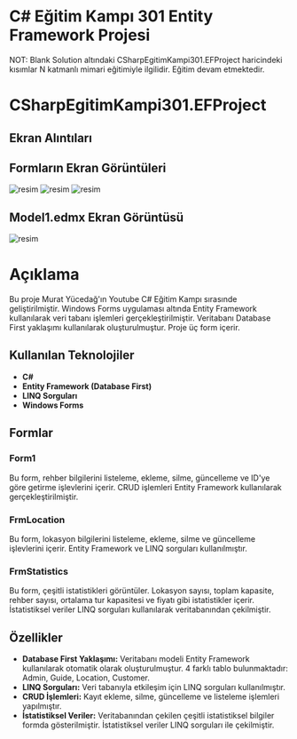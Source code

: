 # C# Eğitim Kampı 301 Entity Framework Projesi
NOT: Blank Solution altındaki CSharpEgitimKampi301.EFProject haricindeki kısımlar N katmanlı mimari eğitimiyle ilgilidir. Eğitim devam etmektedir.

# CSharpEgitimKampi301.EFProject
## Ekran Alıntıları
## Formların Ekran Görüntüleri
![resim](https://github.com/user-attachments/assets/ab5ab31f-1499-4111-ae96-ff73ba3a16c2)
![resim](https://github.com/user-attachments/assets/7ea87e41-689c-4097-8630-0b275ee87ee5)
![resim](https://github.com/user-attachments/assets/6dae6b20-024e-4eb5-a867-8d21b9dfa3ec)
## Model1.edmx Ekran Görüntüsü
![resim](https://github.com/user-attachments/assets/32a615a9-59e7-4533-8be0-c88af8a86f0c)



# Açıklama
Bu proje Murat Yücedağ'ın Youtube C# Eğitim Kampı sırasınde geliştirilmiştir. Windows Forms uygulaması altında  Entity Framework kullanılarak veri tabanı işlemleri gerçekleştirilmiştir. Veritabanı Database First yaklaşımı kullanılarak oluşturulmuştur. Proje üç form içerir.

## Kullanılan Teknolojiler
- **C#**
-  **Entity Framework (Database First)**
- **LINQ Sorguları**
- **Windows Forms**

## Formlar

### Form1
Bu form, rehber bilgilerini listeleme, ekleme, silme, güncelleme ve ID'ye göre getirme işlevlerini içerir. CRUD işlemleri Entity Framework kullanılarak gerçekleştirilmiştir.

### FrmLocation
Bu form, lokasyon bilgilerini listeleme, ekleme, silme ve güncelleme işlevlerini içerir. Entity Framework ve LINQ sorguları kullanılmıştır.

### FrmStatistics
Bu form, çeşitli istatistikleri görüntüler. Lokasyon sayısı, toplam kapasite, rehber sayısı, ortalama tur kapasitesi ve fiyatı gibi istatistikler içerir. İstatistiksel veriler LINQ sorguları kullanılarak veritabanından çekilmiştir.

## Özellikler
- **Database First Yaklaşımı:** Veritabanı modeli Entity Framework kullanılarak otomatik olarak oluşturulmuştur. 4 farklı tablo bulunmaktadır: Admin, Guide, Location, Customer.
- **LINQ Sorguları:** Veri tabanıyla etkileşim için LINQ sorguları kullanılmıştır.
- **CRUD İşlemleri:** Kayıt ekleme, silme, güncelleme ve listeleme işlemleri yapılmıştır.
- **İstatistiksel Veriler:** Veritabanından çekilen çeşitli istatistiksel bilgiler formda gösterilmiştir. İstatistiksel veriler LINQ sorguları ile çekilmiştir.
